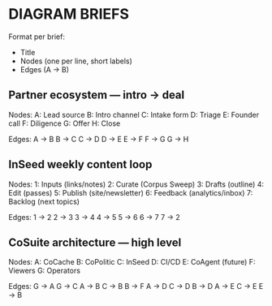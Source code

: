 # DIAGRAM BRIEFS
Format per brief:
- Title
- Nodes (one per line, short labels)
- Edges (A → B)

## Partner ecosystem — intro → deal
Nodes:
A: Lead source
B: Intro channel
C: Intake form
D: Triage
E: Founder call
F: Diligence
G: Offer
H: Close

Edges:
A → B
B → C
C → D
D → E
E → F
F → G
G → H

## InSeed weekly content loop
Nodes:
1: Inputs (links/notes)
2: Curate (Corpus Sweep)
3: Drafts (outline)
4: Edit (passes)
5: Publish (site/newsletter)
6: Feedback (analytics/inbox)
7: Backlog (next topics)

Edges:
1 → 2
2 → 3
3 → 4
4 → 5
5 → 6
6 → 7
7 → 2

## CoSuite architecture — high level
Nodes:
A: CoCache
B: CoPolitic
C: InSeed
D: CI/CD
E: CoAgent (future)
F: Viewers
G: Operators

Edges:
G → A
G → C
A → B
C → B
B → F
A → D
C → D
B → D
A → E
C → E
E → B
